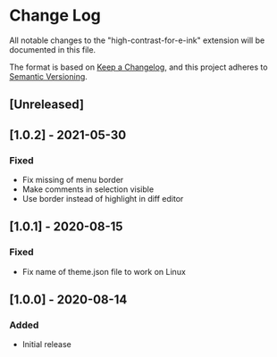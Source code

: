 # Change Log

All notable changes to the "high-contrast-for-e-ink" extension will be documented in this file.

The format is based on [Keep a Changelog](https://keepachangelog.com/en/1.0.0/),
and this project adheres to [Semantic Versioning](https://semver.org/spec/v2.0.0.html).

## [Unreleased]

## [1.0.2] - 2021-05-30
### Fixed
- Fix missing of menu border
- Make comments in selection visible
- Use border instead of highlight in diff editor

## [1.0.1] - 2020-08-15
### Fixed
- Fix name of theme.json file to work on Linux

## [1.0.0] - 2020-08-14
### Added
- Initial release
